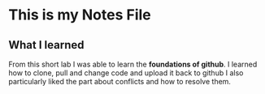 # This is my Notes File

## What I learned

From this short lab I was able to learn the **foundations of github**. I learned how to clone, pull
and change code and upload it back to github
I also particularly liked the part about conflicts and how to resolve them.
